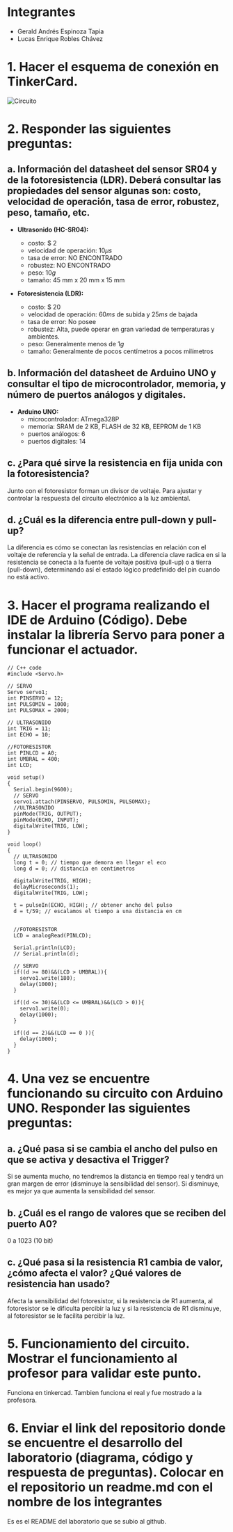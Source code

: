 # Integrantes
- Gerald Andrés Espinoza Tapia
- Lucas Enrique Robles Chávez

# 1. Hacer el esquema de conexión en TinkerCard.

![Circuito](Laboratorio1.png)

# 2. Responder las siguientes preguntas:

## a. Información del datasheet del sensor SR04 y de la fotoresistencia (LDR). Deberá consultar las propiedades del sensor algunas son: costo, velocidad de operación, tasa de error, robustez, peso, tamaño, etc.

- **Ultrasonido (HC-SR04):**
  - costo: $ $2$
  - velocidad de operación: $10 μs$
  - tasa de error: NO ENCONTRADO
  - robustez: NO ENCONTRADO 
  - peso: $10 g$
  - tamaño: $45$ mm x $20$ mm x $15$ mm

- **Fotoresistencia (LDR):**
  - costo: $ $20$
  - velocidad de operación: $60 ms$ de subida y $25 ms$ de bajada
  - tasa de error: No posee
  - robustez: Alta, puede operar en gran variedad de temperaturas y ambientes.
  - peso: Generalmente menos de $1 g$
  - tamaño: Generalmente de pocos centímetros a pocos milímetros


## b. Información del datasheet de Arduino UNO y consultar el tipo de microcontrolador, memoria, y número de puertos análogos y digitales.

- **Arduino UNO:**
  - microcontrolador: ATmega328P
  - memoria: SRAM de 2 KB, FLASH de 32 KB, EEPROM de 1 KB
  - puertos análogos: 6
  - puertos digitales: 14

## c. ¿Para qué sirve la resistencia en fija unida con la fotoresistencia?

Junto con el fotoresistor forman un divisor de voltaje. Para ajustar y controlar la respuesta del circuito electrónico a la luz ambiental. 

## d. ¿Cuál es la diferencia entre pull-down y pull-up?

La diferencia es cómo se conectan las resistencias en relación con el voltaje de referencia y la señal de entrada. La diferencia clave radica en si la resistencia se conecta a la fuente de voltaje positiva (pull-up) o a tierra (pull-down), determinando así el estado lógico predefinido del pin cuando no está activo.

# 3. Hacer el programa realizando el IDE de Arduino (Código). Debe instalar la librería Servo para poner a funcionar el actuador.
~~~
// C++ code
#include <Servo.h>

// SERVO
Servo servo1;
int PINSERVO = 12;
int PULSOMIN = 1000;
int PULSOMAX = 2000;

// ULTRASONIDO
int TRIG = 11;
int ECHO = 10;

//FOTORESISTOR
int PINLCD = A0;
int UMBRAL = 400;
int LCD;

void setup()
{
  Serial.begin(9600);
  // SERVO
  servo1.attach(PINSERVO, PULSOMIN, PULSOMAX);
  //ULTRASONIDO
  pinMode(TRIG, OUTPUT);
  pinMode(ECHO, INPUT);
  digitalWrite(TRIG, LOW);
}

void loop()
{ 
  // ULTRASONIDO
  long t = 0; // tiempo que demora en llegar el eco
  long d = 0; // distancia en centimetros
  
  digitalWrite(TRIG, HIGH);
  delayMicroseconds(1);
  digitalWrite(TRIG, LOW);
  
  t = pulseIn(ECHO, HIGH); // obtener ancho del pulso
  d = t/59; // escalamos el tiempo a una distancia en cm
  
  
  //FOTORESISTOR
  LCD = analogRead(PINLCD);
  
  Serial.println(LCD);
  // Serial.println(d);
  
  // SERVO
  if((d >= 80)&&(LCD > UMBRAL)){
    servo1.write(180);
  	delay(1000);
  }
  
  if((d <= 30)&&(LCD <= UMBRAL)&&(LCD > 0)){
    servo1.write(0);
    delay(1000);
  }
  
  if((d == 2)&&(LCD == 0 )){
    delay(1000);
  }
}
~~~

# 4. Una vez se encuentre funcionando su circuito con Arduino UNO. Responder las siguientes preguntas:

## a. ¿Qué pasa si se cambia el ancho del pulso en que se activa y desactiva el Trigger?

Si se aumenta mucho, no tendremos la distancia en tiempo real y tendrá un gran margen de error (disminuye la sensibilidad del sensor). Si disminuye, es mejor ya que aumenta la sensibilidad del sensor.

## b. ¿Cuál es el rango de valores que se reciben del puerto A0? 

0 a 1023 ($10$ bit)

## c.  ¿Qué pasa si la resistencia R1 cambia de valor, ¿cómo afecta el valor? ¿Qué valores de resistencia han usado? 
Afecta la sensibilidad del fotoresistor, si la resistencia de R1 aumenta, al fotoresistor se le dificulta percibir la luz y si la resistencia de R1 disminuye, al fotoresistor se le facilita percibir la luz.

# 5. Funcionamiento del circuito. Mostrar el funcionamiento al profesor para validar este punto.

Funciona en tinkercad. Tambien funciona el real y fue mostrado a la profesora.

# 6. Enviar el link del repositorio donde se encuentre el desarrollo del laboratorio (diagrama, código y respuesta de preguntas). Colocar en el repositorio un readme.md con el nombre de los integrantes

Es es el README del laboratorio que se subio al github.
